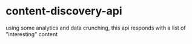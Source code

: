 # content-discovery-api
using some analytics and data crunching, this api responds with a list of "interesting" content



